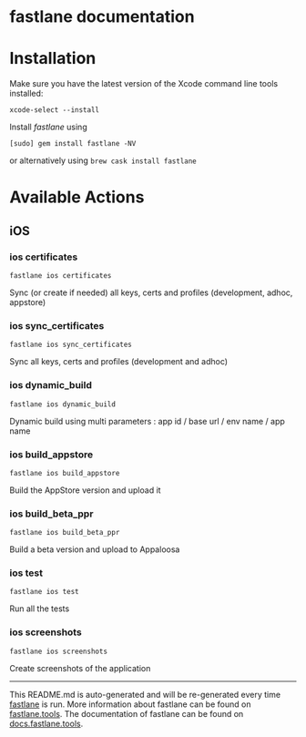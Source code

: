 fastlane documentation
================
# Installation

Make sure you have the latest version of the Xcode command line tools installed:

```
xcode-select --install
```

Install _fastlane_ using
```
[sudo] gem install fastlane -NV
```
or alternatively using `brew cask install fastlane`

# Available Actions
## iOS
### ios certificates
```
fastlane ios certificates
```
Sync (or create if needed) all keys, certs and profiles (development, adhoc, appstore)
### ios sync_certificates
```
fastlane ios sync_certificates
```
Sync all keys, certs and profiles (development and adhoc)
### ios dynamic_build
```
fastlane ios dynamic_build
```
Dynamic build using multi parameters : app id / base url / env name / app name
### ios build_appstore
```
fastlane ios build_appstore
```
Build the AppStore version and upload it
### ios build_beta_ppr
```
fastlane ios build_beta_ppr
```
Build a beta version and upload to Appaloosa
### ios test
```
fastlane ios test
```
Run all the tests
### ios screenshots
```
fastlane ios screenshots
```
Create screenshots of the application

----

This README.md is auto-generated and will be re-generated every time [fastlane](https://fastlane.tools) is run.
More information about fastlane can be found on [fastlane.tools](https://fastlane.tools).
The documentation of fastlane can be found on [docs.fastlane.tools](https://docs.fastlane.tools).
